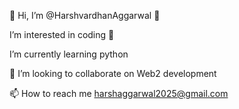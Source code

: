 👋 Hi, I’m @HarshvardhanAggarwal 👀              

I’m interested in coding 🌱

I’m currently learning python

💞️ I’m looking to collaborate on Web2 development

📫 How to reach me harshaggarwal2025@gmail.com
